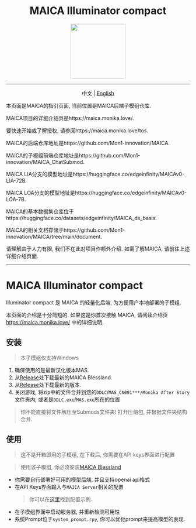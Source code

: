 <h1 align="center">MAICA Illuminator compact</h1>
<div align="center">
<img src="https://maica.monika.love/assets/maica-text-finish-p.png" width=150>
</div>

***

<p align="center">中文 | <a href="/README_EN.md">English</a></p>

本页面是MAICA的指引页面, 当前位置是MAICA后端子模组仓库.

MAICA项目的详细介绍页是https://maica.monika.love/.

要快速开始或了解授权, 请参阅https://maica.monika.love/tos.

MAICA的后端仓库地址是https://github.com/Mon1-innovation/MAICA.

MAICA的子模组前端仓库地址是https://github.com/Mon1-innovation/MAICA_ChatSubmod.

MAICA LIA分支的模型地址是https://huggingface.co/edgeinfinity/MAICAv0-LIA-72B.

MAICA LOA分支的模型地址是https://huggingface.co/edgeinfinity/MAICAv0-LOA-7B.

MAICA的基本数据集仓库位于https://huggingface.co/datasets/edgeinfinity/MAICA_ds_basis.

MAICA的相关文档存储于https://github.com/Mon1-innovation/MAICA/tree/main/document.

请理解由于人力有限, 我们不在此对项目作额外介绍. 如需了解MAICA, 请前往上述详细介绍页面.

-------------------------

# MAICA Illuminator compact

Illuminator compact 是 MAICA 的轻量化后端, 为方便用户本地部署的子模组.

本页面的介绍是十分简短的. 如果这是你首次接触 MAICA, 请阅读介绍页 https://maica.monika.love/ 中的详细说明.



## 安装

> 本子模组仅支持Windows

1. 确保使用的是最新汉化版本MAS.  
2. 从[Release](https://github.com/Mon1-innovation/MAICA_ChatSubmod/releases)处下载最新的MAICA Blessland.    
3. 从[Release](https://github.com/Mon1-innovation/MAICA_Server_Submod/releases)处下载最新的版本.  
4. 关闭游戏, 将zip中的文件合并到您的`DDLC`/`MAS_CN001***/Monika After Story`文件夹内, 或者是`DDLC.exe`/`MAS.exe`所在的位置
  > 你不能直接将文件解压至Submods文件夹! 打开压缩包, 并根据文件夹结构合并.

## 使用

> 这不是开箱即用的子模组, 在下载后, 你需要在API keys界面进行配置

> 使用该子模组, 你必须安装[MAICA Blessland](https://github.com/Mon1-innovation/MAICA_ChatSubmod/releases)

* 你需要自行部署好可用的模型后端, 并且支持openai api格式
* 在API Keys界面输入与`MAICA Server`相关的配置
  > 你可以在[这里](https://github.com/Mon1-innovation/MAICA/blob/main/maica/env_example)找到配置示例.
* 在子模组界面中启动服务器, 并重新检测可用性
* 系统Prompt位于`system_prompt.rpy`, 你可以优化prompt来提高模型的表现.

